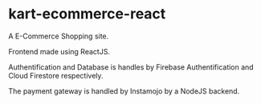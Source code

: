 # kart-ecommerce-react

A E-Commerce Shopping site.

Frontend made using ReactJS.

Authentification and Database is handles by Firebase Authentification and Cloud Firestore respectively.

The payment gateway is handled by Instamojo by a NodeJS backend.
